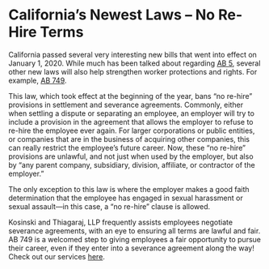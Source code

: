 # California’s Newest Laws – No Re-Hire Terms

California passed several very interesting new bills that went into effect on January 1, 2020.  While much has been talked about regarding [AB 5](https://leginfo.legislature.ca.gov/faces/billTextClient.xhtml?bill_id=201920200AB5), several other new laws will also help strengthen worker protections and rights.  For example, [AB 749](https://leginfo.legislature.ca.gov/faces/billNavClient.xhtml?bill_id=201920200AB749).  

This law, which took effect at the beginning of the year, bans “no re-hire” provisions in settlement and severance agreements.  Commonly, either when settling a dispute or separating an employee, an employer will try to include a provision in the agreement that allows the employer to refuse to re-hire the employee ever again.   For larger corporations or public entities, or companies that are in the business of acquiring other companies, this can really restrict the employee’s future career.  Now, these “no re-hire” provisions are unlawful, and not just when used by the employer, but also by “any parent company, subsidiary, division, affiliate, or contractor of the employer.”   

The only exception to this law is where the employer makes a good faith determination that the employee has engaged in sexual harassment or sexual assault—in this case, a “no re-hire” clause is allowed.

Kosinski and Thiagaraj, LLP frequently assists employees negotiate severance agreements, with an eye to ensuring all terms are lawful and fair.  AB 749 is a welcomed step to giving employees a fair opportunity to pursue their career, even if they enter into a severance agreement along the way!  Check out our services [here](https://www.ktlawsf.com/practice-areas).
